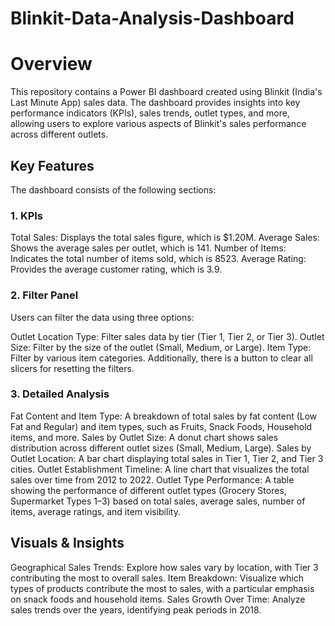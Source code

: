 # Blinkit-Data-Analysis-Dashboard
# Overview
This repository contains a Power BI dashboard created using Blinkit (India's Last Minute App) sales data. The dashboard provides insights into key performance indicators (KPIs), sales trends, outlet types, and more, allowing users to explore various aspects of Blinkit's sales performance across different outlets.

## Key Features
The dashboard consists of the following sections:

### 1. KPIs
Total Sales: Displays the total sales figure, which is $1.20M.
Average Sales: Shows the average sales per outlet, which is 141.
Number of Items: Indicates the total number of items sold, which is 8523.
Average Rating: Provides the average customer rating, which is 3.9.
### 2. Filter Panel
Users can filter the data using three options:

Outlet Location Type: Filter sales data by tier (Tier 1, Tier 2, or Tier 3).
Outlet Size: Filter by the size of the outlet (Small, Medium, or Large).
Item Type: Filter by various item categories.
Additionally, there is a button to clear all slicers for resetting the filters.

### 3. Detailed Analysis
Fat Content and Item Type: A breakdown of total sales by fat content (Low Fat and Regular) and item types, such as Fruits, Snack Foods, Household items, and more.
Sales by Outlet Size: A donut chart shows sales distribution across different outlet sizes (Small, Medium, Large).
Sales by Outlet Location: A bar chart displaying total sales in Tier 1, Tier 2, and Tier 3 cities.
Outlet Establishment Timeline: A line chart that visualizes the total sales over time from 2012 to 2022.
Outlet Type Performance: A table showing the performance of different outlet types (Grocery Stores, Supermarket Types 1–3) based on total sales, average sales, number of items, average ratings, and item visibility.
## Visuals & Insights
Geographical Sales Trends: Explore how sales vary by location, with Tier 3 contributing the most to overall sales.
Item Breakdown: Visualize which types of products contribute the most to sales, with a particular emphasis on snack foods and household items.
Sales Growth Over Time: Analyze sales trends over the years, identifying peak periods in 2018.
